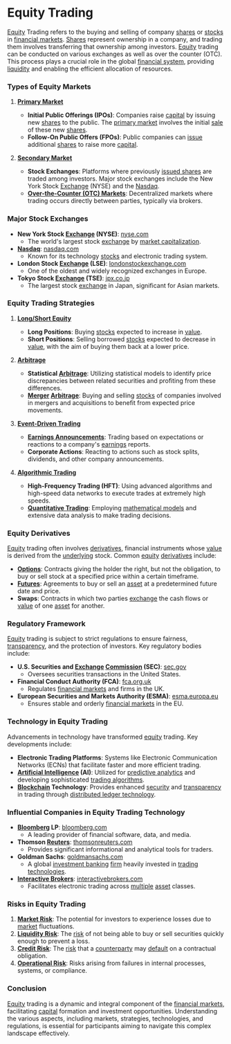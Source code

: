 # Equity Trading

[Equity](../e/equity.md) Trading refers to the buying and selling of company [shares](../s/shares.md) or [stocks](../s/stock.md) in [financial markets](../f/financial_market.md). [Shares](../s/shares.md) represent ownership in a company, and trading them involves transferring that ownership among investors. [Equity](../e/equity.md) trading can be conducted on various exchanges as well as over the counter (OTC). This process plays a crucial role in the global [financial system](../f/financial_system.md), providing [liquidity](../l/liquidity.md) and enabling the efficient allocation of resources.

### Types of Equity Markets

1. **[Primary Market](../p/primary_market.md)**
   - **Initial Public Offerings (IPOs)**: Companies raise [capital](../c/capital.md) by issuing new [shares](../s/shares.md) to the public. The [primary market](../p/primary_market.md) involves the initial [sale](../s/sale.md) of these new [shares](../s/shares.md).
   - **Follow-On Public Offers (FPOs)**: Public companies can [issue](../i/issue.md) additional [shares](../s/shares.md) to raise more [capital](../c/capital.md).

2. **[Secondary Market](../s/secondary_market.md)**
   - **Stock Exchanges**: Platforms where previously [issued shares](../i/issued_shares.md) are traded among investors. Major stock exchanges include the New York Stock [Exchange](../e/exchange.md) (NYSE) and the [Nasdaq](../n/nasdaq.md).
   - **[Over-the-Counter (OTC) Markets](../o/over-the-counter_markets.md)**: Decentralized markets where trading occurs directly between parties, typically via brokers.

### Major Stock Exchanges

- **New York Stock [Exchange](../e/exchange.md) (NYSE)**: [nyse.com](https://www.nyse.com)
  - The world's largest stock [exchange](../e/exchange.md) by [market capitalization](../m/market_capitalization.md).
- **[Nasdaq](../n/nasdaq.md)**: [nasdaq.com](https://www.nasdaq.com)
  - Known for its technology [stocks](../s/stock.md) and electronic trading system.
- **London Stock [Exchange](../e/exchange.md) (LSE)**: [londonstockexchange.com](https://www.londonstockexchange.com)
  - One of the oldest and widely recognized exchanges in Europe.
- **Tokyo Stock [Exchange](../e/exchange.md) (TSE)**: [jpx.co.jp](https://www.jpx.co.jp/english)
  - The largest stock [exchange](../e/exchange.md) in Japan, significant for Asian markets.

### Equity Trading Strategies

1. **[Long/Short Equity](../l/long_short_equity.md)**
   - **Long Positions**: Buying [stocks](../s/stock.md) expected to increase in [value](../v/value.md).
   - **Short Positions**: Selling borrowed [stocks](../s/stock.md) expected to decrease in [value](../v/value.md), with the aim of buying them back at a lower price.

2. **[Arbitrage](../a/arbitrage.md)**
   - **Statistical [Arbitrage](../a/arbitrage.md)**: Utilizing statistical models to identify price discrepancies between related securities and profiting from these differences.
   - **[Merger](../m/merger.md) [Arbitrage](../a/arbitrage.md)**: Buying and selling [stocks](../s/stock.md) of companies involved in mergers and acquisitions to benefit from expected price movements.

3. **[Event-Driven Trading](../e/event-driven_trading.md)**
   - **[Earnings Announcements](../e/earnings_announcements.md)**: Trading based on expectations or reactions to a company's [earnings](../e/earnings.md) reports.
   - **Corporate Actions**: Reacting to actions such as stock splits, dividends, and other company announcements.

4. **[Algorithmic Trading](../a/algorithmic_trading.md)**
   - **High-Frequency Trading (HFT)**: Using advanced algorithms and high-speed data networks to execute trades at extremely high speeds.
   - **[Quantitative Trading](../q/quantitative_trading.md)**: Employing [mathematical models](../m/mathematical_models_in_trading.md) and extensive data analysis to make trading decisions.

### Equity Derivatives

[Equity](../e/equity.md) trading often involves [derivatives](../d/derivatives.md), financial instruments whose [value](../v/value.md) is derived from the [underlying](../u/underlying.md) stock. Common [equity](../e/equity.md) [derivatives](../d/derivatives.md) include:

- **[Options](../o/options.md)**: Contracts giving the holder the right, but not the obligation, to buy or sell stock at a specified price within a certain timeframe.
- **[Futures](../f/futures.md)**: Agreements to buy or sell an [asset](../a/asset.md) at a predetermined future date and price.
- **Swaps**: Contracts in which two parties [exchange](../e/exchange.md) the cash flows or [value](../v/value.md) of one [asset](../a/asset.md) for another.

### Regulatory Framework

[Equity](../e/equity.md) trading is subject to strict regulations to ensure fairness, [transparency](../t/transparency.md), and the protection of investors. Key regulatory bodies include:

- **U.S. Securities and [Exchange](../e/exchange.md) [Commission](../c/commission.md) (SEC)**: [sec.gov](https://www.sec.gov)
  - Oversees securities transactions in the United States.
- **Financial Conduct Authority (FCA)**: [fca.org.uk](https://www.fca.org.uk)
  - Regulates [financial markets](../f/financial_market.md) and firms in the UK.
- **European Securities and Markets Authority (ESMA)**: [esma.europa.eu](https://www.esma.europa.eu)
  - Ensures stable and orderly [financial markets](../f/financial_market.md) in the EU.

### Technology in Equity Trading

Advancements in technology have transformed [equity](../e/equity.md) trading. Key developments include:

- **Electronic Trading Platforms**: Systems like Electronic Communication Networks (ECNs) that facilitate faster and more efficient trading.
- **[Artificial Intelligence](../a/artificial_intelligence_in_trading.md) (AI)**: Utilized for [predictive analytics](../p/predictive_analytics.md) and developing sophisticated [trading algorithms](../t/trading_algorithms.md).
- **[Blockchain](../b/blockchain_in_trading.md) Technology**: Provides enhanced [security](../s/security.md) and [transparency](../t/transparency.md) in trading through [distributed ledger technology](../d/distributed_ledger_technology.md).

### Influential Companies in Equity Trading Technology

- **[Bloomberg](../b/bloomberg.md) LP**: [bloomberg.com](https://www.bloomberg.com/company)
  - A leading provider of financial software, data, and media.
- **Thomson [Reuters](../r/reuters.md)**: [thomsonreuters.com](https://www.thomsonreuters.com)
  - Provides significant informational and analytical tools for traders.
- **Goldman Sachs**: [goldmansachs.com](https://www.goldmansachs.com)
  - A global [investment banking](../i/investment_banking.md) [firm](../f/firm.md) heavily invested in [trading technologies](../t/trading_technologies.md).
- **[Interactive Brokers](../i/interactive_brokers.md)**: [interactivebrokers.com](https://www.interactivebrokers.com)
  - Facilitates electronic trading across [multiple](../m/multiple.md) [asset](../a/asset.md) classes.

### Risks in Equity Trading

1. **[Market Risk](../m/market_risk.md)**: The potential for investors to experience losses due to [market](../m/market.md) fluctuations.
2. **[Liquidity Risk](../l/liquidity_risk.md)**: The [risk](../r/risk.md) of not being able to buy or sell securities quickly enough to prevent a loss.
3. **[Credit Risk](../c/credit_risk.md)**: The [risk](../r/risk.md) that a [counterparty](../c/counterparty.md) may [default](../d/default.md) on a contractual obligation.
4. **[Operational Risk](../o/operational_risk.md)**: Risks arising from failures in internal processes, systems, or compliance.

### Conclusion

[Equity](../e/equity.md) trading is a dynamic and integral component of the [financial markets](../f/financial_market.md), facilitating [capital](../c/capital.md) formation and investment opportunities. Understanding the various aspects, including markets, strategies, technologies, and regulations, is essential for participants aiming to navigate this complex landscape effectively.
